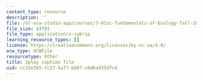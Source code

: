 ```yaml
---
content_type: resource
description: ''
file: /ol-ocw-studio-app/courses/7-01sc-fundamentals-of-biology-fall-2011/cc25e3657c275a77bb07c0d6a935d7cd_0ZxeQqtAVl0.vtt
file_size: 43791
file_type: application/x-subrip
learning_resource_types: []
license: https://creativecommons.org/licenses/by-nc-sa/4.0/
ocw_type: OCWFile
resourcetype: Other
title: 3play caption file
uid: cc25e365-7c27-5a77-bb07-c0d6a935d7cd
---
```

